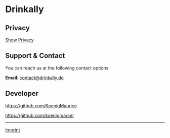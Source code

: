 # **Drinkally**
## **Privacy**

[Show Privacy](privacy)

## **Support & Contact**

You can reach us at the following contact options:

**Email**: contact@drinkally.de

## **Developer**

<https://github.com/KoenigMaurice>

<https://github.com/koenigmarcel>

__________________
[Imprint](imprint)
